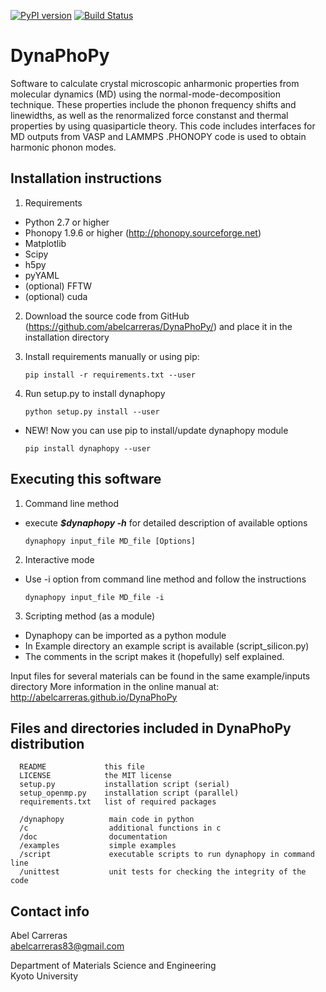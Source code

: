 [![PyPI version](https://badge.fury.io/py/dynaphopy.svg)](https://pypi.python.org/pypi/dynaphopy)
[![Build Status](https://travis-ci.org/abelcarreras/DynaPhoPy.svg?branch=development)](https://travis-ci.org/abelcarreras/DynaPhoPy)


DynaPhoPy
=========
Software to calculate crystal microscopic anharmonic properties
from molecular dynamics (MD) using the normal-mode-decomposition technique.
These properties include the phonon frequency shifts and linewidths, 
as well as the renormalized force constanst and thermal properties 
by using quasiparticle theory. This code includes interfaces for MD 
outputs from VASP and LAMMPS .PHONOPY code is used to obtain harmonic
phonon modes.

Installation instructions
---------------------------------------------------------

1. Requirements
  - Python 2.7 or higher
  - Phonopy 1.9.6 or higher (http://phonopy.sourceforge.net)
  - Matplotlib
  - Scipy
  - h5py
  - pyYAML
  - (optional) FFTW
  - (optional) cuda

2. Download the source code from GitHub (https://github.com/abelcarreras/DynaPhoPy/) 
   and place it in the installation directory

3. Install requirements manually or using pip:
   ```
   pip install -r requirements.txt --user
   ```
4. Run setup.py to install dynaphopy
   ```
   python setup.py install --user
   ```
* NEW! Now you can use pip to install/update dynaphopy module
   ```
   pip install dynaphopy --user
   ```

Executing this software
---------------------------------------------------------

1. Command line method
  - execute ***$dynaphopy -h*** for detailed description of available options
    ```
    dynaphopy input_file MD_file [Options]
    ```

2. Interactive mode
  - Use -i option from command line method and follow the instructions
    ```
    dynaphopy input_file MD_file -i
    ```
3. Scripting method (as a module)
  - Dynaphopy can be imported as a python module
  - In Example directory an example script is available (script_silicon.py)
  - The comments in the script makes it (hopefully) self explained.

Input files for several materials can be found in the same example/inputs directory
More information in the online manual at: http://abelcarreras.github.io/DynaPhoPy

Files and directories included in DynaPhoPy distribution
--------------------------------------------------------

~~~
  README             this file 
  LICENSE            the MIT license 
  setup.py           installation script (serial)
  setup_openmp.py    installation script (parallel)
  requirements.txt   list of required packages

  /dynaphopy          main code in python
  /c                  additional functions in c
  /doc                documentation
  /examples           simple examples
  /script             executable scripts to run dynaphopy in command line
  /unittest           unit tests for checking the integrity of the code
~~~~

Contact info
---------------------------------------------------------
Abel Carreras
<br>abelcarreras83@gmail.com

Department of Materials Science and Engineering
<br>Kyoto University